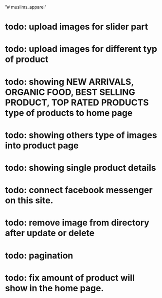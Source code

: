 "# muslims_apparel" 
# todo: upload images for slider part
# todo: upload images for different typ of product
# todo: showing NEW ARRIVALS, ORGANIC FOOD, BEST SELLING PRODUCT, TOP RATED PRODUCTS type of products to home page
# todo: showing others type of images into product page
# todo: showing single product details
# todo: connect facebook messenger on this site. 
# todo: remove image from directory after update or delete 
# todo: pagination
# todo: fix amount of product will show in the home page.
